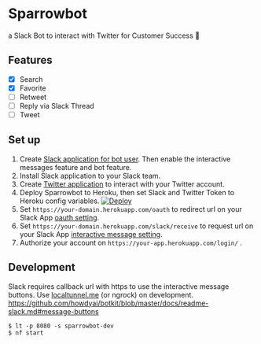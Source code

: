 # Sparrowbot

a Slack Bot to interact with Twitter for Customer Success :robot:

## Features

- [x] Search
- [x] Favorite
- [ ] Retweet
- [ ] Reply via Slack Thread
- [ ] Tweet

## Set up

1. Create [Slack application for bot user](https://api.slack.com/apps?new_app=1). Then enable the interactive messages feature and bot feature.
2. Install Slack application to your Slack team.
3. Create [Twitter application](https://apps.twitter.com/app/new) to interact with your Twitter account.
4. Deploy Sparrowbot to Heroku, then set Slack and Twitter Token to Heroku config variables.
[![Deploy](https://www.herokucdn.com/deploy/button.svg)](https://heroku.com/deploy)
5. Set `https://your-domain.herokuapp.com/oauth` to redirect url on your Slack App [oauth setting](https://api.slack.com/apps/).
6. Set `https://your-domain.herokuapp.com/slack/receive` to request url on your Slack App [interactive message setting](https://api.slack.com/apps/).
7. Authorize your account on `https://your-app.herokuapp.com/login/` .

## Development

Slack requires callback url with https to use the interactive message buttons. Use [localtunnel.me](http://localtunnel.me/) (or ngrock) on development.  
https://github.com/howdyai/botkit/blob/master/docs/readme-slack.md#message-buttons

```
$ lt -p 8080 -s sparrowbot-dev
$ nf start
```

